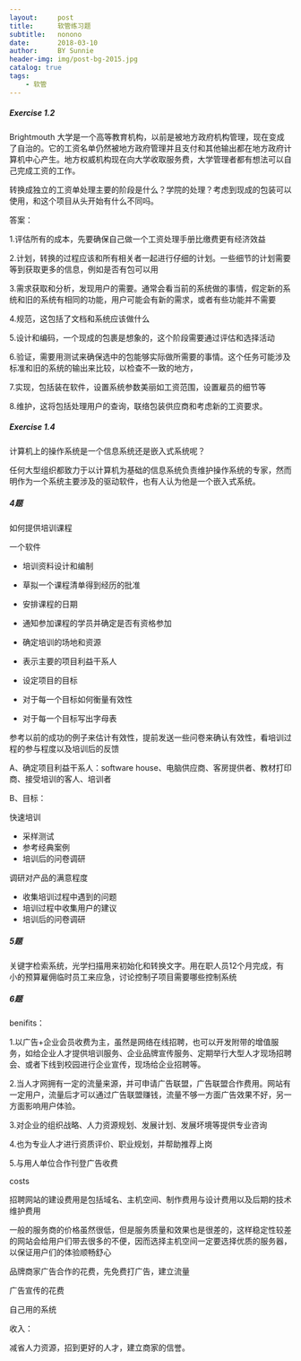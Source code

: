 ```yaml
---
layout:     post
title:      软管练习题
subtitle:   nonono
date:       2018-03-10
author:     BY Sunnie
header-img: img/post-bg-2015.jpg
catalog: true
tags:
    - 软管
---
```


##### Exercise 1.2

Brightmouth 大学是一个高等教育机构，以前是被地方政府机构管理，现在变成了自治的。它的工资名单仍然被地方政府管理并且支付和其他输出都在地方政府计算机中心产生。地方权威机构现在向大学收取服务费，大学管理者都有想法可以自己完成工资的工作。

转换成独立的工资单处理主要的阶段是什么？学院的处理？考虑到现成的包装可以使用，和这个项目从头开始有什么不同吗。

答案：

1.评估所有的成本，先要确保自己做一个工资处理手册比缴费更有经济效益

2.计划，转换的过程应该和所有相关者一起进行仔细的计划。一些细节的计划需要等到获取更多的信息，例如是否有包可以用

3.需求获取和分析，发现用户的需要。通常会看当前的系统做的事情，假定新的系统和旧的系统有相同的功能，用户可能会有新的需求，或者有些功能并不需要

4.规范，这包括了文档和系统应该做什么

5.设计和编码，一个现成的包裹是想象的，这个阶段需要通过评估和选择活动

6.验证，需要用测试来确保选中的包能够实际做所需要的事情。这个任务可能涉及标准和旧的系统的输出来比较，以检查不一致的地方，

7.实现，包括装在软件，设置系统参数美丽如工资范围，设置雇员的细节等

8.维护，这将包括处理用户的查询，联络包装供应商和考虑新的工资要求。



##### Exercise 1.4

计算机上的操作系统是一个信息系统还是嵌入式系统呢？

任何大型组织都致力于以计算机为基础的信息系统负责维护操作系统的专家，然而明作为一个系统主要涉及的驱动软件，也有人认为他是一个嵌入式系统。



##### 4题

如何提供培训课程

一个软件

* 培训资料设计和编制
* 草拟一个课程清单得到经历的批准
* 安排课程的日期
* 通知参加课程的学员并确定是否有资格参加
* 确定培训的场地和资源



* 表示主要的项目利益干系人


* 设定项目的目标


* 对于每一个目标如何衡量有效性


* 对于每一个目标写出字母表



参考以前的成功的例子来估计有效性，提前发送一些问卷来确认有效性，看培训过程的参与程度以及培训后的反馈



A、确定项目利益干系人：software house、电脑供应商、客房提供者、教材打印商、接受培训的客人、培训者

B、目标：

快速培训

* 采样测试
* 参考经典案例
* 培训后的问卷调研

调研对产品的满意程度

* 收集培训过程中遇到的问题
* 培训过程中收集用户的建议
* 培训后的问卷调研



##### 5题

关键字检索系统，光学扫描用来初始化和转换文字。用在职人员12个月完成，有小的预算雇佣临时员工来应急，讨论控制子项目需要哪些控制系统



##### 6题

benifits：

1.以广告+企业会员收费为主，虽然是网络在线招聘，也可以开发附带的增值服务，如给企业人才提供培训服务、企业品牌宣传服务、定期举行大型人才现场招聘会、或者下线到校园进行企业宣传，现场给企业招聘等。

2.当人才网拥有一定的流量来源，并可申请广告联盟，广告联盟合作费用。网站有一定用户，流量后才可以通过广告联盟赚钱，流量不够一方面广告效果不好，另一方面影响用户体验。

3.对企业的组织战略、人力资源规划、发展计划、发展坏境等提供专业咨询

4.也为专业人才进行资质评价、职业规划，并帮助推荐上岗

5.与用人单位合作刊登广告收费

costs

招聘网站的建设费用是包括域名、主机空间、制作费用与设计费用以及后期的技术维护费用

一般的服务商的价格虽然很低，但是服务质量和效果也是很差的，这样稳定性较差的网站会给用户们带去很多的不便，因而选择主机空间一定要选择优质的服务器，以保证用户们的体验顺畅舒心

品牌商家广告合作的花费，先免费打广告，建立流量

广告宣传的花费



自己用的系统

收入：

减省人力资源，招到更好的人才，建立商家的信誉。